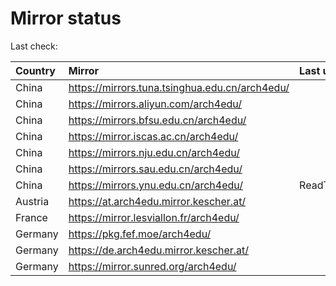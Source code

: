 <script src="./time.js"></script>
# Mirror status
Last check: <script type="text/javascript">localize(1692880561.0254524);</script>

|Country|Mirror|Last update|
|:------|:-----|:----------|
|China|https://mirrors.tuna.tsinghua.edu.cn/arch4edu/|<script type="text/javascript">localize(1692858619);</script>|
|China|https://mirrors.aliyun.com/arch4edu/|<script type="text/javascript">localize(1692772554);</script>|
|China|https://mirrors.bfsu.edu.cn/arch4edu/|<script type="text/javascript">localize(1692858619);</script>|
|China|https://mirror.iscas.ac.cn/arch4edu/|<script type="text/javascript">localize(1692858619);</script>|
|China|https://mirrors.nju.edu.cn/arch4edu/|<script type="text/javascript">localize(1692815393);</script>|
|China|https://mirrors.sau.edu.cn/arch4edu/|<script type="text/javascript">localize(1692815393);</script>|
|China|https://mirrors.ynu.edu.cn/arch4edu/|ReadTimeout|
|Austria|https://at.arch4edu.mirror.kescher.at/|<script type="text/javascript">localize(1692858619);</script>|
|France|https://mirror.lesviallon.fr/arch4edu/|<script type="text/javascript">localize(1692815393);</script>|
|Germany|https://pkg.fef.moe/arch4edu/|<script type="text/javascript">localize(1692858619);</script>|
|Germany|https://de.arch4edu.mirror.kescher.at/|<script type="text/javascript">localize(1692858619);</script>|
|Germany|https://mirror.sunred.org/arch4edu/|<script type="text/javascript">localize(1692858619);</script>|

<script src="./tablefilter/tablefilter.js"></script>
<script src="./table.js"></script>